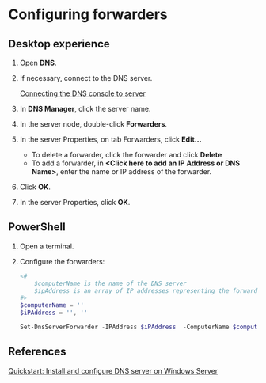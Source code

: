 # Configuring forwarders

## Desktop experience

1. Open **DNS**.
1. If necessary, connect to the DNS server.

    [Connecting the DNS console to server](./Connecting-the-DNS-console-to-a-server.md)

1. In **DNS Manager**, click the server name.
1. In the server node, double-click **Forwarders**.
1. In the server Properties, on tab Forwarders, click **Edit...**

    * To delete a forwarder, click the forwarder and click **Delete**
    * To add a forwarder, in  **\<Click here to add an IP Address or DNS Name\>**, enter the name or IP address of the forwarder.

1. Click **OK**.
1. In the server Properties, click **OK**.

## PowerShell

1. Open a terminal.
1. Configure the forwarders:

    ```powershell
    <#
        $computerName is the name of the DNS server
        $ipAddress is an array of IP addresses representing the forwarders
    #>
    $computerName = ''
    $iPAddress = '', ''

    Set-DnsServerForwarder -IPAddress $iPAddress  -ComputerName $computerName
    ```

## References

[Quickstart: Install and configure DNS server on Windows Server](https://learn.microsoft.com/en-us/windows-server/networking/dns/quickstart-install-configure-dns-server)